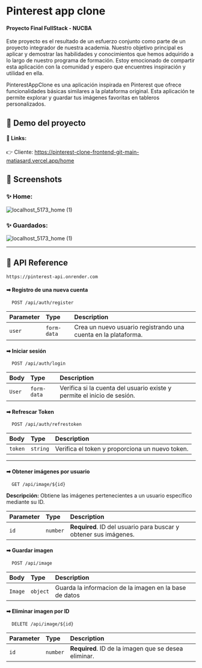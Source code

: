# Pinterest app clone
#### Proyecto Final FullStack - NUCBA

Este proyecto es el resultado de un esfuerzo conjunto como parte de un proyecto integrador de nuestra academia. Nuestro objetivo principal es aplicar y demostrar las habilidades y conocimientos que hemos adquirido a lo largo de nuestro programa de formación. Estoy emocionado de compartir esta aplicación con la comunidad y espero que encuentres inspiración y utilidad en ella.

PinterestAppClone es una aplicación inspirada en Pinterest que ofrece funcionalidades básicas similares a la plataforma original. Esta aplicación te permite explorar y guardar tus imágenes favoritas en tableros personalizados.

## 📌 Demo del proyecto
#### 🔗 Links:

👉 Cliente: https://pinterest-clone-frontend-git-main-matiasard.vercel.app/home

## 📌 Screenshots
### ✨ Home:
![localhost_5173_home (1)](https://github.com/matiasard/pinterest/assets/60995996/a0433859-98fc-4a0d-a75a-5432b550f25c)

### ✨ Guardados:
![localhost_5173_home (1)](https://github.com/matiasard/pinterest/assets/60995996/77474f0d-eb77-4b55-82f8-16862e29650e)

---

## 📌 API Reference

```http base url server
https://pinterest-api.onrender.com
```

#### ➡ Registro de una nueva cuenta

```http
  POST /api/auth/register
```

| Parameter | Type     | Description                       |
| :-------- | :------- | :-------------------------------- |
| `user`  | `form-data` | Crea un nuevo usuario registrando una cuenta en la plataforma. |

#### ➡ Iniciar sesión

```http
  POST /api/auth/login
```

| Body      | Type     | Description                       |
| :-------- | :------- | :-------------------------------- |
| `User`    | `form-data` | Verifica si la cuenta del usuario existe y permite el inicio de sesión. |

#### ➡ Refrescar Token

```http
  POST /api/auth/refrestoken
```

| Body      | Type     | Description                       |
| :-------- | :------- | :-------------------------------- |
| `token`    | `string` | Verifica el token y proporciona un nuevo token. |

----


#### ➡ Obtener imágenes por usuario

```http
  GET /api/image/${id}
```

**Descripción:** Obtiene las imágenes pertenecientes a un usuario específico mediante su ID.

| Parameter | Type     | Description                       |
| :-------- | :------- | :-------------------------------- |
| `id`      | `number` | **Required**. ID del usuario para buscar y obtener sus imágenes. |


#### ➡ Guardar imagen

```http
  POST /api/image
```

| Body      | Type     | Description                |
| :-------- | :------- | :------------------------- |
| `Image`   | `object` | Guarda la informacion de la imagen en la base de datos|


#### ➡ Eliminar imagen por ID

```http
  DELETE /api/image/${id}
```

| Parameter | Type     | Description                       |
| :-------- | :------- | :-------------------------------- |
| `id`      | `number` | **Required**. ID de la imagen que se desea eliminar. |



